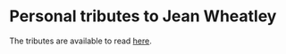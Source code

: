 # Personal tributes to Jean Wheatley
The tributes are available to read [here](https://dickyw71.github.io/jean-wheatley-tributes/).